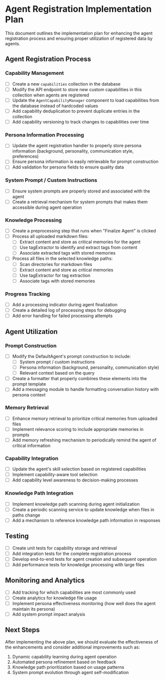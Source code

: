 # Agent Registration Implementation Plan

This document outlines the implementation plan for enhancing the agent registration process and ensuring proper utilization of registered data by agents.

## Agent Registration Process

### Capability Management
- [ ] Create a new `capabilities` collection in the database
- [ ] Modify the API endpoint to store new custom capabilities in this collection when agents are registered
- [ ] Update the `AgentCapabilityManager` component to load capabilities from the database instead of hardcoded values
- [ ] Add capability deduplication to prevent duplicate entries in the collection
- [ ] Add capability versioning to track changes to capabilities over time

### Persona Information Processing
- [ ] Update the agent registration handler to properly store persona information (background, personality, communication style, preferences)
- [ ] Ensure persona information is easily retrievable for prompt construction
- [ ] Add validation for persona fields to ensure quality data

### System Prompt / Custom Instructions
- [ ] Ensure system prompts are properly stored and associated with the agent
- [ ] Create a retrieval mechanism for system prompts that makes them accessible during agent operation

### Knowledge Processing
- [ ] Create a preprocessing step that runs when "Finalize Agent" is clicked
- [ ] Process all uploaded markdown files:
  - [ ] Extract content and store as critical memories for the agent
  - [ ] Use tagExtractor to identify and extract tags from content
  - [ ] Associate extracted tags with stored memories
- [ ] Process all files in the selected knowledge paths:
  - [ ] Scan directories for markdown files
  - [ ] Extract content and store as critical memories
  - [ ] Use tagExtractor for tag extraction
  - [ ] Associate tags with stored memories

### Progress Tracking
- [ ] Add a processing indicator during agent finalization
- [ ] Create a detailed log of processing steps for debugging
- [ ] Add error handling for failed processing attempts

## Agent Utilization

### Prompt Construction
- [ ] Modify the DefaultAgent's prompt construction to include:
  - [ ] System prompt / custom instructions
  - [ ] Persona information (background, personality, communication style)
  - [ ] Relevant context based on the query
- [ ] Create a formatter that properly combines these elements into the prompt template
- [ ] Add a messaging module to handle formatting conversation history with persona context

### Memory Retrieval
- [ ] Enhance memory retrieval to prioritize critical memories from uploaded files
- [ ] Implement relevance scoring to include appropriate memories in prompts
- [ ] Add memory refreshing mechanism to periodically remind the agent of critical information

### Capability Integration
- [ ] Update the agent's skill selection based on registered capabilities
- [ ] Implement capability-aware tool selection
- [ ] Add capability level awareness to decision-making processes

### Knowledge Path Integration
- [ ] Implement knowledge path scanning during agent initialization
- [ ] Create a periodic scanning service to update knowledge when files in paths change
- [ ] Add a mechanism to reference knowledge path information in responses

## Testing

- [ ] Create unit tests for capability storage and retrieval
- [ ] Add integration tests for the complete registration process
- [ ] Develop end-to-end tests for agent creation and subsequent operation
- [ ] Add performance tests for knowledge processing with large files

## Monitoring and Analytics

- [ ] Add tracking for which capabilities are most commonly used
- [ ] Create analytics for knowledge file usage
- [ ] Implement persona effectiveness monitoring (how well does the agent maintain its persona)
- [ ] Add system prompt impact analysis

## Next Steps

After implementing the above plan, we should evaluate the effectiveness of the enhancements and consider additional improvements such as:

1. Dynamic capability learning during agent operation
2. Automated persona refinement based on feedback
3. Knowledge path prioritization based on usage patterns
4. System prompt evolution through agent self-modification 